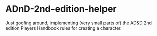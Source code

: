 # ADnD-2nd-edition-helper

Just goofing around, implementing (very small parts of) the AD&D 2nd edition Players Handbook rules for creating a character.
